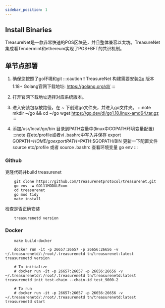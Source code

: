 ```yaml
---
sidebar_position: 1
---
```


## Install Binaries

TreasureNet是一款非常快速的POS区块链，并且整体兼容以太坊。TreasureNet集成看Tendermint和ethereum实现了POS+BFT的共识机制。

## 单节点部署

1. 确保您按照了go环境和git
:::caution
  ❗️ TreasureNet 构建需要安装[Go](https://golang.org/dl/) 版本1.18+
  Golang官网下载地址: https://golang.org/dl/
:::

2. 打开官网下载地址选择对应系统版本。

3. 进入安装包存放路径，在 ~ 下创建go文件夹，并进入go文件夹。
:::note
mkdir ~/go && cd ~/go
wget https://go.dev/dl/go1.18.linux-amd64.tar.gz
:::

4. 添加/usr/local/go/bin 目录到PATH变量中(linux中GOPATH环境变量配置)
:::note
在etc/profile或者vi .bashrc中写入并保存
export GOPATH=$HOME/go
export PATH=$PATH:$GOPATH/BIN
更新一下配置文件
source etc/profile 或者 source .bashrc
查看环境变量
go env
:::

### Github

克隆代码并build treasurenet

```shell
    git clone https://github.com/treasurenetprotocol/treasurenet.git
    go env -w GO111MODULE=on
    cd treasurenet
    go mod tidy
    make install
```

检查是否正确安装

```shell
    treasurenetd version
```

### Docker

```shell
    make build-docker
```
```shell
    docker run -it -p 26657:26657 -p 26656:26656 -v ~/.treasurenetd/:/root/.treasurenetd tn/treasurenet:latest treasurenetd version
    
    # To initialize
    # docker run -it -p 26657:26657 -p 26656:26656 -v ~/.treasurenetd/:/root/.treasurenetd tn/treasurenetd:latest treasurenetd init test-chain --chain-id test_9000-2
    
    # To run
    # docker run -it -p 26657:26657 -p 26656:26656 -v ~/.treasurenetd/:/root/.treasurenetd tn/treasurenetd:latest treasurenetd start

```

